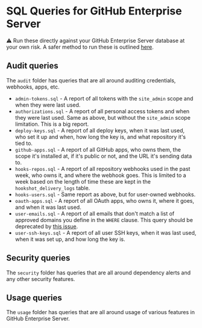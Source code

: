 # SQL Queries for GitHub Enterprise Server

:warning: Run these directly against your GitHub Enterprise Server database at your own risk.  A safer method to run these is outlined [here](USAGE.md).

## Audit queries

The `audit` folder has queries that are all around auditing credentials, webhooks, apps, etc.

- `admin-tokens.sql` - A report of all tokens with the `site_admin` scope and when they were last used.
- `authorizations.sql` - A report of all personal access tokens and when they were last used.  Same as above, but without the `site_admin` scope limitation.  This is a big report.
- `deploy-keys.sql` - A report of all deploy keys, when it was last used, who set it up and when, how long the key is, and what repository it's tied to.
- `github-apps.sql` - A report of all GitHub apps, who owns them, the scope it's installed at, if it's public or not, and the URL it's sending data to.
- `hooks-repos.sql` - A report of all repository webhooks used in the past week, who owns it, and where the webhook goes.  This is limited to a week based on the length of time these are kept in the `hookshot_delivery_logs` table.
- `hooks-users.sql` - Same report as above, but for user-owned webhooks.
- `oauth-apps.sql` - A report of all OAuth apps, who owns it, where it goes, and when it was last used.
- `user-emails.sql` - A report of all emails that don't match a list of approved domains you define in the `WHERE` clause.  This query should be deprecated by [this issue](https://github.com/github/roadmap/issues/204).
- `user-ssh-keys.sql` - A report of all user SSH keys, when it was last used, when it was set up, and how long the key is.

## Security queries

The `security` folder has queries that are all around dependency alerts and any other security features.

## Usage queries

The `usage` folder has queries that are all around usage of various features in GitHub Enterprise Server.
